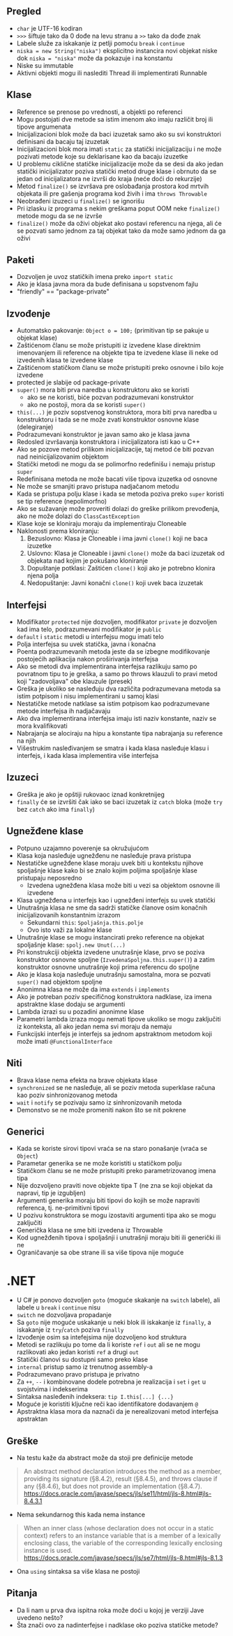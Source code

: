 ## Pregled
- `char` je UTF-16 kodiran
- `>>>` šiftuje tako da 0 dođe na levu stranu a `>>` tako da dođe znak
- Labele služe za iskakanje iz petlji pomoću `break` i `continue`
- `niska = new String("niska")` eksplicitno instancira novi objekat niske dok `niska = "niska"` može da pokazuje i na konstantu
- Niske su immutable
- Aktivni objekti mogu ili naslediti Thread ili implementirati Runnable

## Klase
- Reference se prenose po vrednosti, a objekti po referenci
- Mogu postojati dve metode sa istim imenom ako imaju različit broj ili tipove argumenata
- Inicijalizacioni blok može da baci izuzetak samo ako su svi konstruktori definisani da bacaju taj izuzetak
- Inicijalizacioni blok mora imati `static` za statički inicijalizaciju i ne može pozivati metode koje su deklarisane kao da bacaju izuzetke
- U problemu ciklične statičke inicijalizacije može da se desi da ako jedan statički inicijalizator poziva statički metod druge klase i obrnuto da se jedan od inicijalizatora ne izvrši do kraja (neće doći do rekurzije)
- Metod `finalize()` se izvršava pre oslobađanja prostora kod mrtvih objekata ili pre gašenja programa kod živih i ima `throws Throwable`
- Neobrađeni izuzeci u `finalize()` se ignorišu
- Pri izlasku iz programa s nekim greškama poput OOM neke `finalize()` metode mogu da se ne izvrše
- `finalize()` može da oživi objekat ako postavi referencu na njega, ali će se pozvati samo jednom za taj objekat tako da može samo jednom da ga oživi

## Paketi
- Dozvoljen je uvoz statičkih imena preko `import static`
- Ako je klasa javna mora da bude definisana u sopstvenom fajlu
- "friendly" == "package-private"

## Izvođenje
- Automatsko pakovanje: `Object o = 100;` (primitivan tip se pakuje u objekat klase)
- Zaštićenom članu se može pristupiti iz izvedene klase direktnim imenovanjem ili reference na objekte tipa te izvedene klase ili neke od izvedenih klasa te izvedene klase
- Zaštićenom statičkom članu se može pristupiti preko osnovne i bilo koje izvedene
- protected je slabije od package-private
- `super()` mora biti prva naredba u konstruktoru ako se koristi
    - ako se ne koristi, biće pozvan podrazumevani konstruktor
    - ako ne postoji, mora da se koristi `super()`
- `this(...)` je poziv sopstvenog konstruktora, mora biti prva naredba u konstruktoru i tada se ne može zvati konstruktor osnovne klase (delegiranje)
- Podrazumevani konstruktor je javan samo ako je klasa javna
- Redosled izvršavanja konstruktora i inicijalizatora isti kao u C++
- Ako se pozove metod prilikom inicijalizacije, taj metod će biti pozvan nad neinicijalizovanim objektom
- Statički metodi ne mogu da se polimorfno redefinišu i nemaju pristup `super`
- Redefinisana metoda ne može bacati više tipova izuzetka od osnovne
- Ne može se smanjiti pravo pristupa nadjačanom metodu
- Kada se pristupa polju klase i kada se metoda poziva preko `super` koristi se tip reference (nepolimorfno)
- Ako se sužavanje može proveriti dolazi do greške prilikom prevođenja, ako ne može dolazi do `ClassCastException`
- Klase koje se kloniraju moraju da implementiraju Cloneable
- Naklonosti prema kloniranju:
    1. Bezuslovno: Klasa je Cloneable i ima javni `clone()` koji ne baca izuzetke
    2. Uslovno: Klasa je Cloneable i javni `clone()` može da baci izuzetak od objekata nad kojim je pokušano kloniranje
    3. Dopuštanje potklasi: Zaštićen `clone()` koji ako je potrebno klonira njena polja
    4. Nedopuštanje: Javni konačni `clone()` koji uvek baca izuzetak

## Interfejsi
- Modifikator `protected` nije dozvoljen, modifikator `private` je dozvoljen kad ima telo, podrazumevani modifikator je `public`
- `default` i `static` metodi u interfejsu mogu imati telo
- Polja interfejsa su uvek statička, javna i konačna
- Poenta podrazumevanih metoda jeste da se izbegne modifikovanje postojećih aplikacija nakon proširivanja interfejsa
- Ako se metodi dva implementirana interfejsa razlikuju samo po povratnom tipu to je greška, a samo po throws klauzuli to pravi metod koji "zadovoljava" obe klauzule (presek)
- Greška je ukoliko se nasleđuju dva različita podrazumevana metoda sa istim potpisom i nisu implementirani u samoj klasi
- Nestatičke metode natklase sa istim potpisom kao podrazumevane metode interfejsa ih nadjačavaju
- Ako dva implementirana interfejsa imaju isti naziv konstante, naziv se mora kvalifikovati
- Nabrajanja se alociraju na hipu a konstante tipa nabrajanja su reference na njih
- Višestrukim nasleđivanjem se smatra i kada klasa nasleđuje klasu i interfejs, i kada klasa implementira više interfejsa

## Izuzeci
- Greška je ako je opštiji rukovaoc iznad konkretnijeg
- `finally` će se izvršiti čak iako se baci izuzetak iz `catch` bloka (može `try` bez `catch` ako ima `finally`)

## Ugnežđene klase
- Potpuno uzajamno poverenje sa okružujućom
- Klasa koja nasleđuje ugnežđenu ne nasleđuje prava pristupa
- Nestatičke ugnežđene klase moraju uvek biti u kontekstu njihove spoljašnje klase kako bi se znalo kojim poljima spoljašnje klase pristupaju neposredno
    - Izvedena ugnežđena klasa može biti u vezi sa objektom osnovne ili izvedene
- Klasa ugnežđena u interfejs kao i ugnežđeni interfejs su uvek statički
- Unutrašnja klasa ne sme da sadrži statičke članove osim konačnih inicijalizovanih konstantnim izrazom
    - Sekundarni `this`: `Spoljašnja.this.polje`
    - Ovo isto važi za lokalne klase
- Unutrašnje klase se mogu instancirati preko reference na objekat spoljašnje klase: `spolj.new Unut(...)`
- Pri konstrukciji objekta izvedene unutrašnje klase, prvo se poziva konstruktor osnovne spoljne (`IzvedenaSpoljna.this.super()`) a zatim konstruktor osnovne unutrašnje koji prima referencu do spoljne
- Ako je klasa koja nasleđuje unutrašnju samostalna, mora se pozvati `super()` nad objektom spoljne
- Anonimna klasa ne može da ima `extends` i `implements`
- Ako je potreban poziv specifičnog konstruktora nadklase, iza imena apstraktne klase dodaju se argumenti
- Lambda izrazi su u pozadini anonimne klase
- Parametri lambda izraza mogu nemati tipove ukoliko se mogu zaključiti iz konteksta, ali ako jedan nema svi moraju da nemaju
- Funkcijski interfejs je interfejs sa jednom apstraktnom metodom koji može imati `@FunctionalInterface`

## Niti
- Brava klase nema efekta na brave objekata klase
- `synchronized` se ne nasleđuje, ali se poziv metoda superklase računa kao poziv sinhronizovanog metoda
- `wait` i `notify` se pozivaju samo iz sinhronizovanih metoda
- Demonstvo se ne može promeniti nakon što se nit pokrene

## Generici
- Kada se koriste sirovi tipovi vraća se na staro ponašanje (vraća se `Object`)
- Parametar generika se ne može koristiti u statičkom polju
- Statičkom članu se ne može pristupiti preko parametrizovanog imena tipa
- Nije dozvoljeno praviti nove objekte tipa T (ne zna se koji objekat da napravi, tip je izgubljen)
- Argumenti generika moraju biti tipovi do kojih se može napraviti referenca, tj. ne-primitivni tipovi
- U pozivu konstruktora se mogu izostaviti argumenti tipa ako se mogu zaključiti
- Generička klasa ne sme biti izvedena iz Throwable
- Kod ugnežđenih tipova i spoljašnji i unutrašnji moraju biti ili generički ili ne
- Ograničavanje sa obe strane ili sa više tipova nije moguće

# .NET
- U C# je ponovo dozvoljen `goto` (moguće skakanje na `switch` labele), ali labele u `break` i `continue` nisu
- `switch` ne dozvoljava propadanje
- Sa `goto` nije moguće uskakanje u neki blok ili iskakanje iz `finally`, a iskakanje iz `try`/`catch` poziva `finally`
- Izvođenje osim sa intefejsima nije dozvoljeno kod struktura
- Metodi se razlikuju po tome da li koriste `ref` i `out` ali se ne mogu razlikovati ako jedan koristi `ref` a drugi `out`
- Statički članovi su dostupni samo preko klase
- `internal` pristup samo iz trenutnog assembly-a
- Podrazumevano pravo pristupa je privatno
- Za `++`, `--` i kombinovane dodele potrebna je realizacija i `set` i `get` u svojstvima i indekserima
- Sintaksa nasleđenih indeksera: `tip I.this[...] {...}`
- Moguće je koristiti ključne reči kao identifikatore dodavanjem `@`
- Apstraktna klasa mora da naznači da je nerealizovani metod interfejsa apstraktan

## Greške
- Na testu kaže da abstract može da stoji pre definicije metode
> An abstract method declaration introduces the method as a member, providing its signature (§8.4.2), result (§8.4.5), and throws clause if any (§8.4.6), but does not provide an implementation (§8.4.7).
https://docs.oracle.com/javase/specs/jls/se11/html/jls-8.html#jls-8.4.3.1
- Nema sekundarnog this kada nema instance
> When an inner class (whose declaration does not occur in a static context) refers to an instance variable that is a member of a lexically enclosing class, the variable of the corresponding lexically enclosing instance is used.
https://docs.oracle.com/javase/specs/jls/se7/html/jls-8.html#jls-8.1.3
- Ona `using` sintaksa sa više klasa ne postoji

## Pitanja
- Da li nam u prva dva ispitna roka može doći u kojoj je verziji Jave uvedeno nešto?
- Šta znači ovo za nadinterfejse i nadklase oko poziva statičke metode?
